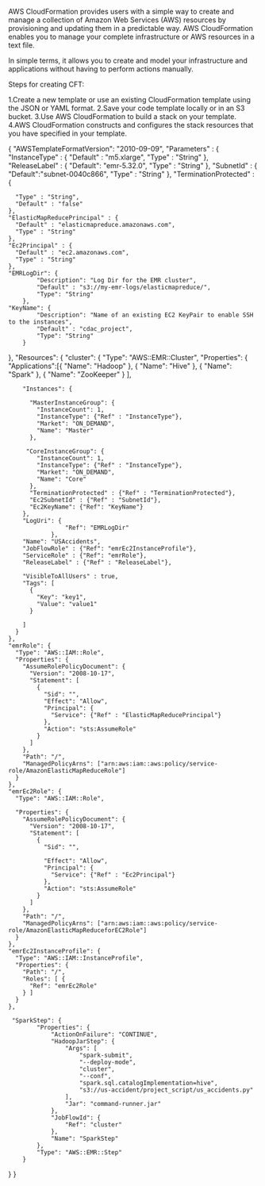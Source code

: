 AWS CloudFormation provides users with a simple way to create and manage a collection of Amazon Web Services (AWS) resources by provisioning and updating them in a predictable way. AWS CloudFormation enables you to manage your complete infrastructure or AWS resources in a text file.

In simple terms, it allows you to create and model your infrastructure and applications without having to perform actions manually.

Steps for creating CFT:

1.Create a new template or use an existing CloudFormation template using the JSON or YAML format.
2.Save your code template locally or in an S3 bucket.
3.Use AWS CloudFormation to build a stack on your template.
4.AWS CloudFormation constructs and configures the stack resources that you have specified in your template.


{
  "AWSTemplateFormatVersion": "2010-09-09",
  "Parameters" : {
    "InstanceType" : {
	  "Default" : "m5.xlarge",
      "Type" : "String"
    },
    "ReleaseLabel" : {
	  "Default": "emr-5.32.0",
      "Type" : "String"
    },
    "SubnetId" : {
	  "Default":"subnet-0040c866",
      "Type" : "String"
    },
    "TerminationProtected" : {

      "Type" : "String",
      "Default" : "false"
    },
    "ElasticMapReducePrincipal" : {
	  "Default" : "elasticmapreduce.amazonaws.com",
      "Type" : "String"
    },
    "Ec2Principal" : {
	  "Default" : "ec2.amazonaws.com",
      "Type" : "String"
    },
	"EMRLogDir": {
            "Description": "Log Dir for the EMR cluster",
			"Default" : "s3://my-emr-logs/elasticmapreduce/",
            "Type": "String"
        },
	"KeyName": {
            "Description": "Name of an existing EC2 KeyPair to enable SSH to the instances",
	        "Default" : "cdac_project",
            "Type": "String"
        }
  },
  "Resources": {
    "cluster": {
      "Type": "AWS::EMR::Cluster",
      "Properties": {
      "Applications":[{
                        "Name": "Hadoop"
                    },
					{
                        "Name": "Hive"
                    },
					{
                        "Name": "Spark"
                    },
					{
                        "Name": "ZooKeeper"
                    }
					],
				
        "Instances": {

          "MasterInstanceGroup": {
            "InstanceCount": 1,
            "InstanceType": {"Ref" : "InstanceType"},
            "Market": "ON_DEMAND",
            "Name": "Master"
          },
            
         "CoreInstanceGroup": {
            "InstanceCount": 1,
            "InstanceType": {"Ref" : "InstanceType"},
            "Market": "ON_DEMAND",
            "Name": "Core"
          },
          "TerminationProtected" : {"Ref" : "TerminationProtected"},
          "Ec2SubnetId" : {"Ref" : "SubnetId"},
		  "Ec2KeyName": {"Ref": "KeyName"}
        },
		"LogUri": {
                    "Ref": "EMRLogDir"
                },
        "Name": "USAccidents",
        "JobFlowRole" : {"Ref": "emrEc2InstanceProfile"},
        "ServiceRole" : {"Ref": "emrRole"},
        "ReleaseLabel" : {"Ref" : "ReleaseLabel"},

        "VisibleToAllUsers" : true,
        "Tags": [
          {
            "Key": "key1",
            "Value": "value1"
          }

        ]
      }
    },
    "emrRole": {
      "Type": "AWS::IAM::Role",
      "Properties": {
        "AssumeRolePolicyDocument": {
          "Version": "2008-10-17",
          "Statement": [
            {
              "Sid": "",
              "Effect": "Allow",
              "Principal": {
                "Service": {"Ref" : "ElasticMapReducePrincipal"}
              },
              "Action": "sts:AssumeRole"
            }
          ]
        },
        "Path": "/",
        "ManagedPolicyArns": ["arn:aws:iam::aws:policy/service-role/AmazonElasticMapReduceRole"]
      }
    },
    "emrEc2Role": {
      "Type": "AWS::IAM::Role",

      "Properties": {
        "AssumeRolePolicyDocument": {
          "Version": "2008-10-17",
          "Statement": [
            {
              "Sid": "",

              "Effect": "Allow",
              "Principal": {
                "Service": {"Ref" : "Ec2Principal"}
              },
              "Action": "sts:AssumeRole"
            }
          ]
        },
        "Path": "/",
        "ManagedPolicyArns": ["arn:aws:iam::aws:policy/service-role/AmazonElasticMapReduceforEC2Role"]
      }
    },
    "emrEc2InstanceProfile": {
      "Type": "AWS::IAM::InstanceProfile",
      "Properties": {
        "Path": "/",
        "Roles": [ {
          "Ref": "emrEc2Role"
        } ]
      }
    },

     "SparkStep": {
            "Properties": {
                "ActionOnFailure": "CONTINUE",
                "HadoopJarStep": {
                    "Args": [
                        "spark-submit",
                        "--deploy-mode",
                        "cluster",
                        "--conf",
                        "spark.sql.catalogImplementation=hive",
                        "s3://us-accident/project_script/us_accidents.py"
                    ],
                    "Jar": "command-runner.jar"  
                },
                "JobFlowId": {
                    "Ref": "cluster"
                },
                "Name": "SparkStep"
            },
            "Type": "AWS::EMR::Step"
        }
	 
  }
}

